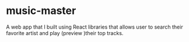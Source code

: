 # music-master
A web app that I built using React libraries that allows user to search their favorite artist and play (preview )their top tracks. 
